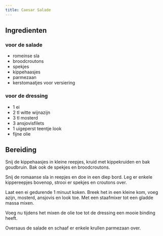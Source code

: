 ```yaml
---
title: Caesar Salade
---
```


## Ingredienten
### voor de salade
* romeinse sla
* broodcroutons
* spekjes
* kippehaasjes
* parmezaan
* kerstomaatjes voor versiering

### voor de dressing
* 1 ei
* 2 tl witte wijnazijn
* 3 tl mosterd
* 3 ansjovisfilets
* 1 uigeperst teentje look
* fijne olie

## Bereiding

Snij de kippehaasjes in kleine reepjes,  kruid met kippekruiden en bak goudbruin. Bak ook de spekjes en broodcroutons. 

Snij de romaanse sla in reepjes en doe in een diep bord. Leg er enkele kippereepjes bovenop, strooi er spekjes en croutons over.

Laat een ei gedurende 1 minuut koken. Breek het in een kleine kom, voeg azijn, mosterd, ansjovis en look toe. Met een staafmixer tot een gladde massa mixen. 

Voeg nu tijdens het mixen de olie toe tot de dressing een mooie binding heeft. 

Oversaus de salade en schaaf er enkele krullen parmezaan over.

